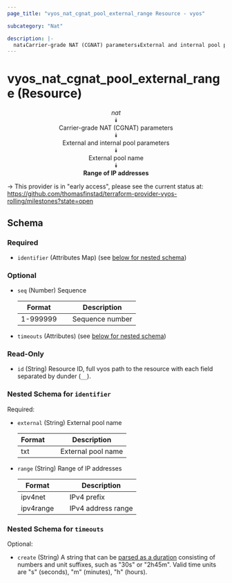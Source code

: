 ```yaml
---
page_title: "vyos_nat_cgnat_pool_external_range Resource - vyos"

subcategory: "Nat"

description: |- 
  nat⯯Carrier-grade NAT (CGNAT) parameters⯯External and internal pool parameters⯯External pool name⯯Range of IP addresses
---
```


# vyos_nat_cgnat_pool_external_range (Resource)
<center>

*nat*  
⯯  
Carrier-grade NAT (CGNAT) parameters  
⯯  
External and internal pool parameters  
⯯  
External pool name  
⯯  
**Range of IP addresses**


</center>

-> This provider is in "early access", please see the current status at: https://github.com/thomasfinstad/terraform-provider-vyos-rolling/milestones?state=open

## Schema

### Required

- `identifier` (Attributes Map) (see [below for nested schema](#nestedatt--identifier))

### Optional

- `seq` (Number) Sequence

    |Format    &emsp;|Description      |
    |------------|-------------------|
    |1-999999  &emsp;|Sequence number  |
- `timeouts` (Attributes) (see [below for nested schema](#nestedatt--timeouts))

### Read-Only

- `id` (String) Resource ID, full vyos path to the resource with each field separated by dunder (`__`).

<a id="nestedatt--identifier"></a>
### Nested Schema for `identifier`

Required:

- `external` (String) External pool name

    |Format  &emsp;|Description         |
    |----------|----------------------|
    |txt     &emsp;|External pool name  |
- `range` (String) Range of IP addresses

    |Format     &emsp;|Description         |
    |-------------|----------------------|
    |ipv4net    &emsp;|IPv4 prefix         |
    |ipv4range  &emsp;|IPv4 address range  |


<a id="nestedatt--timeouts"></a>
### Nested Schema for `timeouts`

Optional:

- `create` (String) A string that can be [parsed as a duration](https://pkg.go.dev/time#ParseDuration) consisting of numbers and unit suffixes, such as &#34;30s&#34; or &#34;2h45m&#34;. Valid time units are &#34;s&#34; (seconds), &#34;m&#34; (minutes), &#34;h&#34; (hours).  
